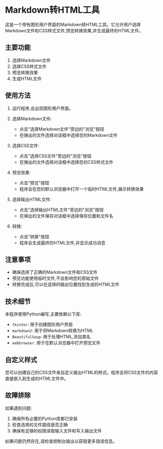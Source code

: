 # Markdown转HTML工具

这是一个带有图形用户界面的Markdown转HTML工具。它允许用户选择Markdown文件和CSS样式文件,预览转换效果,并生成最终的HTML文件。

## 主要功能

1. 选择Markdown文件
2. 选择CSS样式文件
3. 预览转换效果
4. 生成HTML文件

## 使用方法

1. 运行程序,会出现图形用户界面。

2. 选择Markdown文件:
   - 点击"选择Markdown文件"旁边的"浏览"按钮
   - 在弹出的文件选择对话框中选择您的Markdown文件

3. 选择CSS文件:
   - 点击"选择CSS文件"旁边的"浏览"按钮
   - 在弹出的文件选择对话框中选择您的CSS样式文件

4. 预览效果:
   - 点击"预览"按钮
   - 程序会在您的默认浏览器中打开一个临时HTML文件,展示转换效果

5. 选择输出HTML文件:
   - 点击"选择输出HTML文件"旁边的"浏览"按钮
   - 在弹出的文件保存对话框中选择保存位置和文件名

6. 转换:
   - 点击"转换"按钮
   - 程序会生成最终的HTML文件,并显示成功消息

## 注意事项

- 确保选择了正确的Markdown文件和CSS文件
- 预览功能使用临时文件,不会影响您的原始文件
- 转换完成后,可以在选择的输出位置找到生成的HTML文件

## 技术细节

本程序使用Python编写,主要依赖以下库:

- `tkinter`: 用于创建图形用户界面
- `markdown2`: 用于将Markdown转换为HTML
- `BeautifulSoup`: 用于处理HTML,添加类名
- `webbrowser`: 用于在默认浏览器中打开预览文件

## 自定义样式

您可以创建自己的CSS文件来自定义输出HTML的样式。程序会将CSS文件的内容直接嵌入到生成的HTML文件中。

## 故障排除

如果遇到问题:

1. 确保所有必要的Python库都已安装
2. 检查选择的文件路径是否正确
3. 确保有足够的权限读取输入文件和写入输出文件

如果问题仍然存在,请检查控制台输出以获取更多错误信息。

